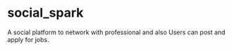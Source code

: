 # social_spark
A social platform to network with professional and also Users can post and apply for jobs.
